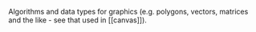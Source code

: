 Algorithms and data types for graphics (e.g. polygons, vectors, matrices and the like - see that used in [[canvas]]).
